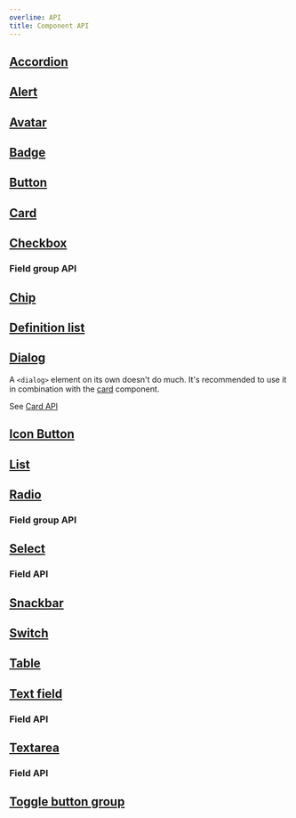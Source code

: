 ```yaml
---
overline: API
title: Component API
---
```


<style scoped>
	table {
		cursor: default;
	}
	td a {
		color: currentColor;
		cursor: default;
		font-weight: inherit;
		pointer-events: none;
		text-decoration: none;
	}
</style>

## [Accordion](/components/accordion)

<!--@include: ./components/accordion-api.md -->

## [Alert](/components/alert)

<!--@include: ./components/alert-api.md -->

## [Avatar](/components/avatar)

<!--@include: ./components/avatar-api.md -->

## [Badge](/components/badge)

<!--@include: ./components/badge-api.md -->

## [Button](/components/button)

<!--@include: ./components/button-api.md -->

## [Card](/components/card)

<!--@include: ./components/card-api.md -->

## [Checkbox](/components/checkbox)

<!--@include: ./components/checkbox-radio-api.md -->

### Field group API

<!--@include: ./components/field-group-api.md -->

## [Chip](/components/chip)

<!--@include: ./components/chip-api.md -->

## [Definition list](/components/definition-list)

<!--@include: ./components/definition-list-api.md -->

## [Dialog](/components/dialog)

A `<dialog>` element on its own doesn't do much. It's recommended to use it in combination with the [card](/components/card) component.

See [Card API](#card)

## [Icon Button](/components/icon-button)

<!--@include: ./components/icon-button-api.md -->

## [List](/components/list)

<!--@include: ./components/list-api.md -->

## [Radio](/components/radio)

<!--@include: ./components/checkbox-radio-api.md -->

### Field group API

<!--@include: ./components/field-group-api.md -->

## [Select](/components/select)

### Field API

<!--@include: ./components/field-api.md -->

## [Snackbar](/components/snackbar)

<!--@include: ./components/snackbar-api.md -->

## [Switch](/components/switch)

<!--@include: ./components/switch-api.md -->

## [Table](/components/table)

<!--@include: ./components/table-api.md -->

## [Text field](/components/text-field)

### Field API

<!--@include: ./components/field-api.md -->

## [Textarea](/components/textarea)

### Field API

<!--@include: ./components/field-api.md -->

## [Toggle button group](/components/toggle-button-group)

<!--@include: ./components/toggle-button-group-api.md -->
